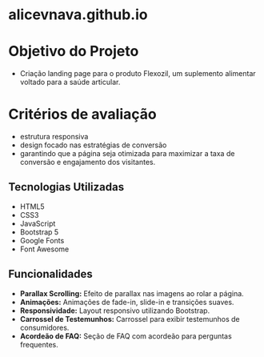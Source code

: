# alicevnava.github.io
# Objetivo do Projeto
- Criação landing page para o produto Flexozil, um suplemento alimentar voltado para a saúde articular.
  
# Critérios de avaliação
- estrutura responsiva
- design focado nas estratégias de conversão
- garantindo que a página seja otimizada para maximizar a taxa de conversão e engajamento dos visitantes.
  
## Tecnologias Utilizadas

- HTML5
- CSS3
- JavaScript
- Bootstrap 5
- Google Fonts
- Font Awesome

## Funcionalidades

- **Parallax Scrolling:** Efeito de parallax nas imagens ao rolar a página.
- **Animações:** Animações de fade-in, slide-in e transições suaves.
- **Responsividade:** Layout responsivo utilizando Bootstrap.
- **Carrossel de Testemunhos:** Carrossel para exibir testemunhos de consumidores.
- **Acordeão de FAQ:** Seção de FAQ com acordeão para perguntas frequentes.
